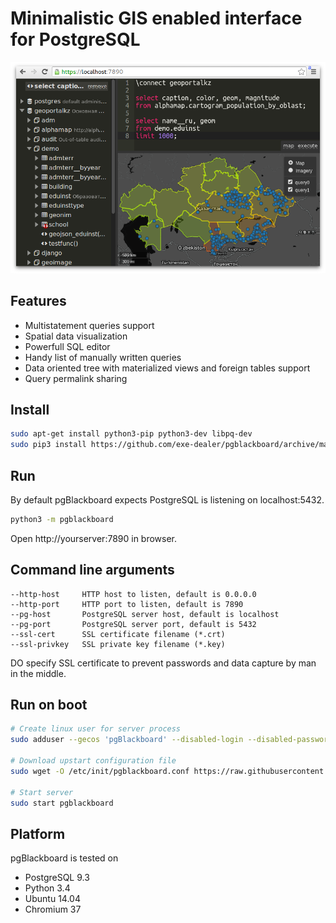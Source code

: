 # Minimalistic GIS enabled interface for PostgreSQL

![screenshot](https://raw.githubusercontent.com/exe-dealer/pgblackboard/master/screenshot.png)

## Features

- Multistatement queries support
- Spatial data visualization
- Powerfull SQL editor
- Handy list of manually written queries
- Data oriented tree with materialized views and foreign tables support
- Query permalink sharing

## Install

```bash
sudo apt-get install python3-pip python3-dev libpq-dev
sudo pip3 install https://github.com/exe-dealer/pgblackboard/archive/master.zip
```

## Run

By default pgBlackboard expects PostgreSQL is listening on localhost:5432.

```bash
python3 -m pgblackboard
```

Open http://yourserver:7890 in browser.

## Command line arguments

```
--http-host     HTTP host to listen, default is 0.0.0.0
--http-port     HTTP port to listen, default is 7890
--pg-host       PostgreSQL server host, default is localhost
--pg-port       PostgreSQL server port, default is 5432
--ssl-cert      SSL certificate filename (*.crt)
--ssl-privkey   SSL private key filename (*.key)
```

DO specify SSL certificate to prevent passwords and data capture by man in the middle.

## Run on boot

```bash
# Create linux user for server process
sudo adduser --gecos 'pgBlackboard' --disabled-login --disabled-password --no-create-home pgblackboard

# Download upstart configuration file
sudo wget -O /etc/init/pgblackboard.conf https://raw.githubusercontent.com/exe-dealer/pgblackboard/master/upstart/pgblackboard.conf

# Start server
sudo start pgblackboard
```

## Platform

pgBlackboard is tested on
- PostgreSQL 9.3
- Python 3.4
- Ubuntu 14.04
- Chromium 37
